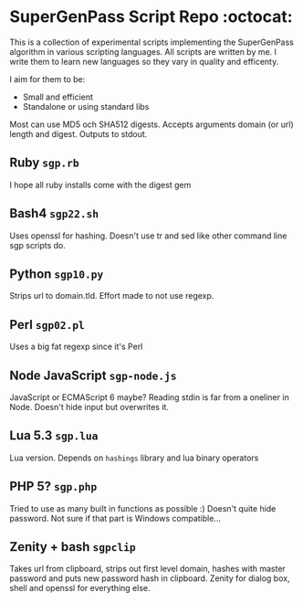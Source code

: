 # SuperGenPass Script Repo :octocat:
This is a collection of experimental scripts implementing the SuperGenPass algorithm in various scripting languages. All scripts are written by me. I write them to learn new languages so they vary in quality and efficenty.

I aim for them to be:
- Small and efficient
- Standalone or using standard libs

Most can use MD5 och SHA512 digests. Accepts arguments domain (or url) length and digest. Outputs to stdout.

## Ruby `sgp.rb`
I hope all ruby installs come with the digest gem

## Bash4 `sgp22.sh`
Uses openssl for hashing. Doesn't use tr and sed like other command line sgp scripts do.

## Python `sgp10.py`
Strips url to domain.tld. Effort made to not use regexp.

## Perl `sgp02.pl`
Uses a big fat regexp since it's Perl

## Node JavaScript `sgp-node.js`
JavaScript or ECMAScript 6 maybe? Reading stdin is far from a oneliner in Node. Doesn't hide input but overwrites it. 

## Lua 5.3 `sgp.lua`
Lua version. Depends on `hashings` library and lua binary operators

## PHP 5? `sgp.php`
Tried to use as many built in functions as possible :)
Doesn't quite hide password. Not sure if that part is Windows compatible...

## Zenity + bash `sgpclip`
Takes url from clipboard, strips out first level domain, hashes with master password and puts new password hash in clipboard.
Zenity for dialog box, shell and openssl for everything else.
